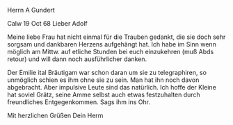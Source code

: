 Herrn A Gundert

 Calw 19 Oct 68
Lieber Adolf

Meine liebe Frau hat nicht einmal für die Trauben gedankt, die sie doch sehr sorgsam und dankbaren Herzens aufgehängt hat. Ich habe im Sinn wenn möglich am Mittw. auf etliche Stunden bei euch einzukehren (muß Abds retour) und will dann noch ausführlicher danken.

Der Emilie ital Bräutigam war schon daran um sie zu telegraphiren, so unmöglich schien es ihm ohne sie zu sein. Man hat ihn noch davon abgebracht. Aber impulsive Leute sind das natürlich. Ich hoffe der Kleine hat soviel Grätz, seine Amme selbst auch etwas festzuhalten durch freundliches Entgegenkommen. Sags ihm ins Ohr.

 Mit herzlichen Grüßen
 Dein Herm
